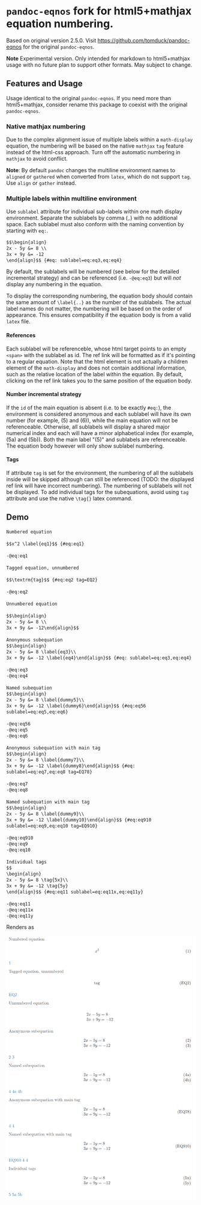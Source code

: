 `pandoc-eqnos` fork for html5+mathjax equation numbering.
=========================================================

Based on original version 2.5.0. Visit https://github.com/tomduck/pandoc-eqnos for the original `pandoc-eqnos`.

**Note** Experimental version. Only intended for markdown to html5+mathjax usage with no future plan to support other formats. May subject to change.

## Features and Usage
Usage identical to the original `pandoc-eqnos`. If you need more than html5+mathjax, consider rename this package to coexist with the original `pandoc-eqnos`.

### Native mathjax numbering
Due to the complex alignment issue of multiple labels within a `math-display` equation, the numbering will be based on the native `mathjax` `tag` feature instead of the html-css approach. Turn off the automatic numbering in `mathjax` to avoid conflict.

**Note**: By default `pandoc` changes the multiline environment names to `aligned` or `gathered` when converted from `latex`, which do not support `tag`. Use `align` or `gather` instead.

### Multiple labels within multiline environment
Use `sublabel` attribute for individual sub-labels within one math display environment. Separate the sublabels by comma (`,`) with no additional space. Each sublabel must also conform with the naming convention by starting with `eq:`.

```
$$\begin{align}
2x - 5y &= 8 \\
3x + 9y &= -12
\end{align}$$ {#eq: sublabel=eq:eq3,eq:eq4}
```
By default, the sublabels will be numbered (see below for the detailed incremental strategy) and can be referenced (i.e. `-@eq:eq3`) but will *not* display any numbering in the equation.

To display the corresponding numbering, the equation body should contain the same amount of `\label{..}` as the number of the sublabels. The actual label names do not matter, the numbering will be based on the order of appearance. This ensures compatibility if the equation body is from a valid `latex` file.

#### References
Each sublabel will be referenceble, whose html target points to an empty `<span>` with the sublabel as id. The ref link will be formatted as if it's pointing to a regular equation. Note that the html element is not actually a children element of the `math-display` and does not contain additional information, such as the relative location of the label within the equation. By default, clicking on the ref link takes you to the same position of the equation body.

#### Number incremental strategy
If the `id` of the main equation is absent (i.e. to be exactly `#eq:`), the environment is considered anonymous and each sublabel will have its own number (for example, (5) and (6)), while the main equation will not be referenceable. Otherwise, all sublabels will display a shared major numerical index and each will have a minor alphabetical index (for example, (5a) and (5b)). Both the main label "(5)" and sublabels are referenceable. The equation body however will only show sublabel numbering.

#### Tags
If attribute `tag` is set for the environment, the numbering of all the sublabels inside will be skipped although can still be referenced (TODO: the displayed ref link will have incorrect numbering). The numbering of sublabels will not be displayed. To add individual tags for the subequations, avoid using `tag` attribute and use the native `\tag{}` latex command.

## Demo
```
Numbered equation

$$x^2 \label{eq1}$$ {#eq:eq1}

-@eq:eq1

Tagged equation, unnumbered

$$\textrm{tag}$$ {#eq:eq2 tag=EQ2}

-@eq:eq2

Unnumbered equation

$$\begin{align}
2x - 5y &= 8 \\
3x + 9y &= -12\end{align}$$

Anonymous subequation
$$\begin{align}
2x - 5y &= 8 \label{eq3}\\
3x + 9y &= -12 \label{eq4}\end{align}$$ {#eq: sublabel=eq:eq3,eq:eq4}

-@eq:eq3
-@eq:eq4

Named subequation
$$\begin{align}
2x - 5y &= 8 \label{dummy5}\\
3x + 9y &= -12 \label{dummy6}\end{align}$$ {#eq:eq56 sublabel=eq:eq5,eq:eq6}

-@eq:eq56
-@eq:eq5
-@eq:eq6

Anonymous subequation with main tag
$$\begin{align}
2x - 5y &= 8 \label{dummy7}\\
3x + 9y &= -12 \label{dummy8}\end{align}$$ {#eq: sublabel=eq:eq7,eq:eq8 tag=EQ78}

-@eq:eq7
-@eq:eq8

Named subequation with main tag
$$\begin{align}
2x - 5y &= 8 \label{dummy9}\\
3x + 9y &= -12 \label{dummy10}\end{align}$$ {#eq:eq910 sublabel=eq:eq9,eq:eq10 tag=EQ910}

-@eq:eq910
-@eq:eq9
-@eq:eq10

Individual tags
$$
\begin{align}
2x - 5y &= 8 \tag{5x}\\
3x + 9y &= -12 \tag{5y}
\end{align}$$ {#eq:eq11 sublabel=eq:eq11x,eq:eq11y}

-@eq:eq11
-@eq:eq11x
-@eq:eq11y
```
Renders as

![](https://github.com/peterzjx/pandoc-eqnos/blob/master/1.png?raw=true)
